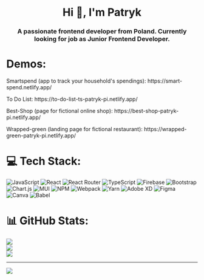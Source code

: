 <h1 align="center">Hi 👋, I'm Patryk</h1>
<h3 align="center">A passionate frontend developer from Poland. Currently looking for job as Junior Frontend Developer.</h3>

# Demos:
<p>Smartspend (app to track your household's spendings): https://smart-spend.netlify.app/</p>
<p>To Do List: https://to-do-list-ts-patryk-pi.netlify.app/</p>
<p>Best-Shop (page for fictional online shop): https://best-shop-patryk-pi.netlify.app/</p>
<p>Wrapped-green (landing page for fictional restaurant): https://wrapped-green-patryk-pi.netlify.app/</p>

# 💻 Tech Stack:
![JavaScript](https://img.shields.io/badge/javascript-%23323330.svg?style=for-the-badge&logo=javascript&logoColor=%23F7DF1E) ![React](https://img.shields.io/badge/react-%2320232a.svg?style=for-the-badge&logo=react&logoColor=%2361DAFB) ![React Router](https://img.shields.io/badge/React_Router-CA4245?style=for-the-badge&logo=react-router&logoColor=white)  ![TypeScript](https://img.shields.io/badge/typescript-%23007ACC.svg?style=for-the-badge&logo=typescript&logoColor=white) ![Firebase](https://img.shields.io/badge/firebase-%23039BE5.svg?style=for-the-badge&logo=firebase) ![Bootstrap](https://img.shields.io/badge/bootstrap-%23563D7C.svg?style=for-the-badge&logo=bootstrap&logoColor=white) ![Chart.js](https://img.shields.io/badge/chart.js-F5788D.svg?style=for-the-badge&logo=chart.js&logoColor=white) ![MUI](https://img.shields.io/badge/MUI-%230081CB.svg?style=for-the-badge&logo=material-ui&logoColor=white) ![NPM](https://img.shields.io/badge/NPM-%23000000.svg?style=for-the-badge&logo=npm&logoColor=white) ![Webpack](https://img.shields.io/badge/webpack-%238DD6F9.svg?style=for-the-badge&logo=webpack&logoColor=black) ![Yarn](https://img.shields.io/badge/yarn-%232C8EBB.svg?style=for-the-badge&logo=yarn&logoColor=white) ![Adobe XD](https://img.shields.io/badge/Adobe%20XD-470137?style=for-the-badge&logo=Adobe%20XD&logoColor=#FF61F6) 	![Figma](https://img.shields.io/badge/figma-%23F24E1E.svg?style=for-the-badge&logo=figma&logoColor=white) ![Canva](https://img.shields.io/badge/Canva-%2300C4CC.svg?style=for-the-badge&logo=Canva&logoColor=white) ![Babel](https://img.shields.io/badge/Babel-F9DC3e?style=for-the-badge&logo=babel&logoColor=black)

# 📊 GitHub Stats:
![](https://github-readme-stats.vercel.app/api?username=patryk-pi&theme=dark&hide_border=true&include_all_commits=true&count_private=false)<br/>
![](https://github-readme-streak-stats.herokuapp.com/?user=patryk-pi&theme=dark&hide_border=true)<br/>
![](https://github-readme-stats.vercel.app/api/top-langs/?username=patryk-pi&theme=dark&hide_border=true&include_all_commits=true&count_private=false&layout=compact)

---
[![](https://visitcount.itsvg.in/api?id=patryk-pi&icon=0&color=0)](https://visitcount.itsvg.in)

<!-- Proudly created with GPRM ( https://gprm.itsvg.in ) -->
